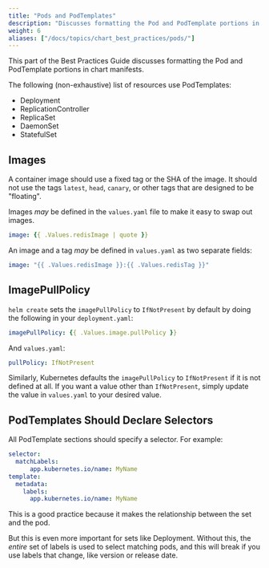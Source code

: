 ```yaml
---
title: "Pods and PodTemplates"
description: "Discusses formatting the Pod and PodTemplate portions in Chart manifests."
weight: 6
aliases: ["/docs/topics/chart_best_practices/pods/"]
---
```


This part of the Best Practices Guide discusses formatting the Pod and
PodTemplate portions in chart manifests.

The following (non-exhaustive) list of resources use PodTemplates:

- Deployment
- ReplicationController
- ReplicaSet
- DaemonSet
- StatefulSet

## Images

A container image should use a fixed tag or the SHA of the image. It should not
use the tags `latest`, `head`, `canary`, or other tags that are designed to be
"floating".


Images _may_ be defined in the `values.yaml` file to make it easy to swap out
images.

```yaml
image: {{ .Values.redisImage | quote }}
```

An image and a tag _may_ be defined in `values.yaml` as two separate fields:

```yaml
image: "{{ .Values.redisImage }}:{{ .Values.redisTag }}"
```

## ImagePullPolicy

`helm create` sets the `imagePullPolicy` to `IfNotPresent` by default by doing
the following in your `deployment.yaml`:

```yaml
imagePullPolicy: {{ .Values.image.pullPolicy }}
```

And `values.yaml`:

```yaml
pullPolicy: IfNotPresent
```

Similarly, Kubernetes defaults the `imagePullPolicy` to `IfNotPresent` if it is
not defined at all. If you want a value other than `IfNotPresent`, simply update
the value in `values.yaml` to your desired value.


## PodTemplates Should Declare Selectors

All PodTemplate sections should specify a selector. For example:

```yaml
selector:
  matchLabels:
      app.kubernetes.io/name: MyName
template:
  metadata:
    labels:
      app.kubernetes.io/name: MyName
```

This is a good practice because it makes the relationship between the set and
the pod.

But this is even more important for sets like Deployment. Without this, the
_entire_ set of labels is used to select matching pods, and this will break if
you use labels that change, like version or release date.
